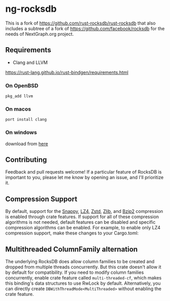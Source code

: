# ng-rocksdb

This is a fork of https://github.com/rust-rocksdb/rust-rocksdb that also includes a subtree of a fork of https://github.com/facebook/rocksdb for the needs of NextGraph.org project.

## Requirements

- Clang and LLVM

https://rust-lang.github.io/rust-bindgen/requirements.html

### On OpenBSD

```
pkg_add llvm
```

### On macos

```
port install clang
```

### On windows

download from [here](https://github.com/llvm/llvm-project/releases/download/llvmorg-16.0.0/LLVM-16.0.0-win64.exe)

## Contributing

Feedback and pull requests welcome! If a particular feature of RocksDB is
important to you, please let me know by opening an issue, and I'll
prioritize it.

## Compression Support

By default, support for the [Snappy](https://github.com/google/snappy),
[LZ4](https://github.com/lz4/lz4), [Zstd](https://github.com/facebook/zstd),
[Zlib](https://zlib.net), and [Bzip2](http://www.bzip.org) compression
is enabled through crate features. If support for all of these compression
algorithms is not needed, default features can be disabled and specific
compression algorithms can be enabled. For example, to enable only LZ4
compression support, make these changes to your Cargo.toml:

## Multithreaded ColumnFamily alternation

The underlying RocksDB does allow column families to be created and dropped
from multiple threads concurrently. But this crate doesn't allow it by default
for compatibility. If you need to modify column families concurrently, enable
crate feature called `multi-threaded-cf`, which makes this binding's
data structures to use RwLock by default. Alternatively, you can directly create
`DBWithThreadMode<MultiThreaded>` without enabling the crate feature.
